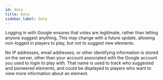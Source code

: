 ```yaml
---
id: data
title: Data
sidebar_label: Data
---
```


Logging in with Google ensures that votes are legitimate, rather than letting anyone suggest anything, This may change with a future update, allowing non-logged in players to play, but not to suggest new elements.

No IP addresses, email addresses, or other identifying information is stored on the server, other than your account associated with the Google account you used to login to play with. That name is used to track who suggested and pioneered elements, and could be displayed to players who want to view more information about an element.

